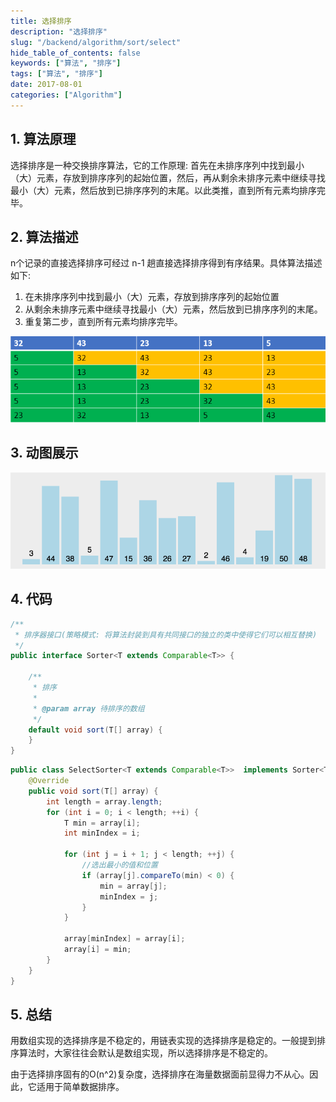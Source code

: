 ```yaml
---
title: 选择排序
description: "选择排序"
slug: "/backend/algorithm/sort/select"
hide_table_of_contents: false
keywords: ["算法", "排序"]
tags: ["算法", "排序"]
date: 2017-08-01
categories: ["Algorithm"]
---
```



## 1. 算法原理
选择排序是一种交换排序算法，它的工作原理: 首先在未排序序列中找到最小（大）元素，存放到排序序列的起始位置，然后，再从剩余未排序元素中继续寻找最小（大）元素，然后放到已排序序列的末尾。以此类推，直到所有元素均排序完毕。

## 2. 算法描述
n个记录的直接选择排序可经过 n-1 趟直接选择排序得到有序结果。具体算法描述如下:
1. 在未排序序列中找到最小（大）元素，存放到排序序列的起始位置
2. 从剩余未排序元素中继续寻找最小（大）元素，然后放到已排序序列的末尾。
3. 重复第二步，直到所有元素均排序完毕。

![select](img/select.png)

## 3. 动图展示

![select](img/select.gif)

## 4. 代码
```java
/**
 * 排序器接口(策略模式: 将算法封装到具有共同接口的独立的类中使得它们可以相互替换)
 */
public interface Sorter<T extends Comparable<T>> {

    /**
     * 排序
     *
     * @param array 待排序的数组
     */
    default void sort(T[] array) {
    }
}
```

```java
public class SelectSorter<T extends Comparable<T>>  implements Sorter<T> {
    @Override
    public void sort(T[] array) {
        int length = array.length;
        for (int i = 0; i < length; ++i) {
            T min = array[i];
            int minIndex = i;

            for (int j = i + 1; j < length; ++j) {
                //选出最小的值和位置
                if (array[j].compareTo(min) < 0) {
                    min = array[j];
                    minIndex = j;
                }
            }

            array[minIndex] = array[i];
            array[i] = min;
        }
    }
}

```

## 5. 总结
用数组实现的选择排序是不稳定的，用链表实现的选择排序是稳定的。一般提到排序算法时，大家往往会默认是数组实现，所以选择排序是不稳定的。

由于选择排序固有的O(n^2)复杂度，选择排序在海量数据面前显得力不从心。因此，它适用于简单数据排序。